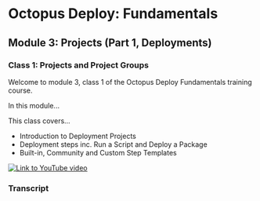 # Octopus Deploy: Fundamentals
## Module 3: Projects (Part 1, Deployments)
### Class 1: Projects and Project Groups

Welcome to module 3, class 1 of the Octopus Deploy Fundamentals training course.

In this module...

This class covers...
- Introduction to Deployment Projects
- Deployment steps inc. Run a Script and Deploy a Package
- Built-in, Community and Custom Step Templates

[![Link to YouTube video](https://img.youtube.com/vi/tPb6CLHyNLA/0.jpg)](https://www.youtube.com/embed/tPb6CLHyNLA)

### Transcript


